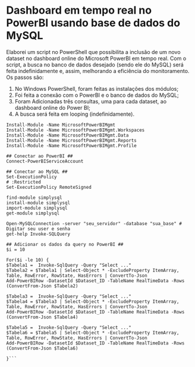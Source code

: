 # Dashboard em tempo real no PowerBI usando base de dados do MySQL

Elaborei um script no PowerShell que possibilita a inclusão de um novo dataset no dashboard online do Microsoft PowerBI em tempo real. Com o script, a busca no banco de dados desejado (sendo ele do MySQL) será feita indefinidamente e, assim, melhorando a eficiência do monitoramento. Os passos são:

1. No Windows PowerShell, foram feitas as instalações dos módulos; 
2. Foi feita a conexão com o PowerBI e o banco de dados do MySQL;
3. Foram Adicionadas três consultas, uma para cada dataset, ao dashboard online do Power BI;
4. A busca será feita em looping (indefinidamente).

```## Instalar Módulos PowerBI ##
Install-Module -Name MicrosoftPowerBIMgmt
Install-Module -Name MicrosoftPowerBIMgmt.Workspaces
Install-Module -Name MicrosoftPowerBIMgmt.Data
Install-Module -Name MicrosoftPowerBIMgmt.Reports
Install-Module -Name MicrosoftPowerBIMgmt.Profile

## Conectar ao PowerBI ##
Connect-PowerBIServiceAccount

## Conectar ao MySQL ##
Set-ExecutionPolicy
# :Restricted
Set-ExecutionPolicy RemoteSigned

find-module simplysql
install-module simplysql
import-module simplysql
get-module simplysql

Open-MySQLConnection -server "seu_servidor" -database "sua_base" # Digitar seu user e senha
get-help Invoke-SQLQuery

## Adicionar os dados da query no PowerBI ##
$i = 10

For($i -le 10) {
$Tabela1 =  Invoke-SqlQuery -Query "Select ..."
$Tabela2 = $Tabela1 | Select-Object * -ExcludeProperty ItemArray, Table, RowError, RowState, HasErrors | ConvertTo-Json
Add-PowerBIRow -DatasetId $Dataset_ID -TableName RealTimeData -Rows (ConvertFrom-Json $Tabela2)

$Tabela3 =  Invoke-SqlQuery -Query "Select ..."
$Tabela4 = $Tabela3 | Select-Object * -ExcludeProperty ItemArray, Table, RowError, RowState, HasErrors | ConvertTo-Json
Add-PowerBIRow -DatasetId $Dataset_ID -TableName RealTimeData -Rows (ConvertFrom-Json $Tabela4)

$Tabela5 =  Invoke-SqlQuery -Query "Select ..."
$Tabela6 = $Tabela5 | Select-Object * -ExcludeProperty ItemArray, Table, RowError, RowState, HasErrors | ConvertTo-Json
Add-PowerBIRow -DatasetId $Dataset_ID -TableName RealTimeData -Rows (ConvertFrom-Json $Tabela6)

}```
